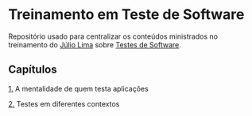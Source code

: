 # Treinamento em Teste de Software

Repositório usado para centralizar os conteúdos ministrados no treinamento do [Júlio Lima](https://www.juliodelima.com.br/) sobre [Testes de Software](http://tspi.juliodelima.com.br/).

## Capítulos

[1.](https://github.com/felurye/treinamento-teste-de-software/blob/master/1-%20A%20mentalidade%20de%20quem%20testa%20aplica%C3%A7%C3%B5es.md) A mentalidade de quem testa aplicações

[2.](https://github.com/felurye/treinamento-teste-de-software/blob/master/2-%20Testes%20em%20diferentes%20contextos.md) Testes em diferentes contextos

